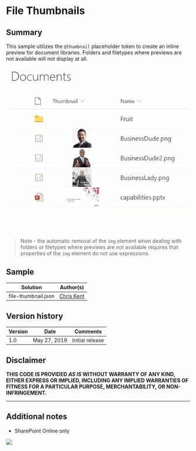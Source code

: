 # File Thumbnails

## Summary
This sample utilizes the `@thumbnail` placeholder token to create an inline preview for document libraries. Folders and filetypes where previews are not available will not display at all.

![screenshot of the sample](./assets/screenshot.gif)

>Note - the automatic removal of the `img` element when dealing with folders or filetypes where previews are not available requires that properties of the `img` element do not use expressions.

## Sample

Solution|Author(s)
--------|---------
file-thumbnail.json | [Chris Kent](https://twitter.com/thechriskent)

## Version history

Version|Date|Comments
-------|----|--------
1.0|May 27, 2019|Initial release

## Disclaimer
**THIS CODE IS PROVIDED *AS IS* WITHOUT WARRANTY OF ANY KIND, EITHER EXPRESS OR IMPLIED, INCLUDING ANY IMPLIED WARRANTIES OF FITNESS FOR A PARTICULAR PURPOSE, MERCHANTABILITY, OR NON-INFRINGEMENT.**

---

## Additional notes

- SharePoint Online only

<img src="https://telemetry.sharepointpnp.com/sp-dev-list-formatting/column-samples/file-thumbnail" />
